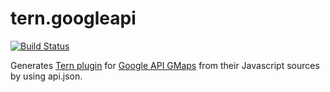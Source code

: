 tern.googleapi
===========

[![Build Status](https://secure.travis-ci.org/angelozerr/tern.googleapi.png)](http://travis-ci.org/angelozerr/tern.googleapi)

Generates [Tern plugin](http://ternjs.net/doc/manual.html#plugins) for [Google API GMaps](http://googleapi.org/) from their Javascript sources by using api.json.